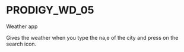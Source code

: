 # PRODIGY_WD_05
Weather app

Gives the weather when you type the na,e of the city and press on the search icon.
